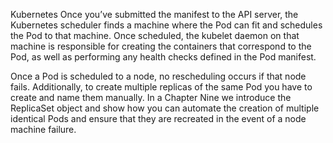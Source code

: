Kubernetes
Once you’ve submitted the manifest to the API server, the Kubernetes scheduler finds a machine where the Pod can fit and schedules the Pod to that machine. Once scheduled, the kubelet daemon on that machine is responsible for creating the containers that correspond to the Pod, as well as performing any health checks defined in the Pod manifest.

Once a Pod is scheduled to a node, no rescheduling occurs if that node fails. Additionally, to create multiple replicas of the same Pod you have to create and name them manually. In a Chapter Nine we introduce the ReplicaSet object and show how you can automate the creation of multiple identical Pods and ensure that they are recreated in the event of a node machine failure.
